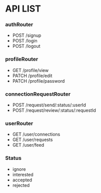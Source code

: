 # API LIST 

### authRouter 
  - POST /signup 
  - POST /login 
  - POST /logout

### profileRouter  
  - GET   /profile/view
  - PATCH /profile/edit
  - PATCH /profile/password

### connectionRequestRouter
  - POST /request/send/:status/:userId
  - POST /request/review/:status/:requestId

### userRouter
  - GET /user/connections
  - GET /user/requests
  - GET /user/feed

### Status 
  - ignore
  - interested
  - accepted
  - rejected
  